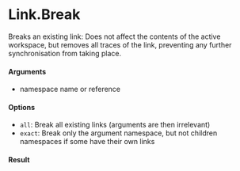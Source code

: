 # Link.Break

Breaks an existing link: Does not affect the contents of the active workspace, but removes
all traces of the link, preventing any further synchronisation from taking place.

#### Arguments

- namespace name or reference

#### Options

- `all`: Break all existing links (arguments are then irrelevant)
- `exact`: Break only the argument namespace, but not children namespaces if some have their own links

#### Result